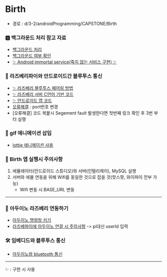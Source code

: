 # Birth
* 경로 : d/3-2/androidProgramming/CAPSTONE/Birth
### 🅱️ 백그라운드 처리 참고 자료
- [백그라운드 처리](https://woochan-dev.tistory.com/28)
- [백그라운드 여부 확인](https://woochan-dev.tistory.com/30?category=770183)
- [✨ Android immortal service(죽지 않는 서비스 구현) ✨](https://forest71.tistory.com/185) 

### 🍏 라즈베리파이와 안드로이드간 블루투스 통신
- [✨ 라즈베리 블루투스 페어링 방법](https://webnautes.tistory.com/995?category=924825) 
- [✨ 라즈베리 서버 C언어 기반 코드](https://webnautes.tistory.com/1137)
- [✨ 안드로이드 앱 코드](https://webnautes.tistory.com/2006)
- [오류해결](https://da-ye.tistory.com/111) : port번호 변경 
- [오류해결] 코드 복붙시 Segement fault 발생한다면 첫번째 링크 확인 후 3번 부터 실행

### 🎦 gif 애니메이션 삽입
- [lottie 애니메이션 사용](https://develop-oj.tistory.com/67)

### 📍 Birth 앱 실행시 주의사항
1. 에뮬레이터(안드로이드 스튜디오)와 서버(인텔리제이), MySQL 실행
2. 서버와 에뮬 연동을 위해 Wifi를 동일한 것으로 잡을 것(핫스팟, 와이파이 전부 가능)
   * Wifi 변동 시 BASE_URL 변동
---

### 🍓 아두이노 라즈베리 연동하기
- [아두이노 명령창 키기](https://makeit402.blogspot.com/2017/08/How-to-install-arduino-IDE-on-raspberry-pi.html?m=1)
- [라즈베파이에 아두이노 연결 시 주의사항](https://velog.io/@baduckie6231/%EB%9D%BC%EC%A6%88%EB%B2%A0%EB%A6%AC%ED%8C%8C%EC%9D%B4-%EC%95%84%EB%91%90%EC%9D%B4%EB%85%B8-%EC%8B%9C%EB%A6%AC%EC%96%BC-%ED%86%B5%EC%8B%A0)
    -> pi대신 userId 입력

### 🛠️ 임베디드와 블루투스 통신
- [아두이노와 bluetooth 통신](https://ddangeun.tistory.com/59)
---
✨ : 구현 시 사용
